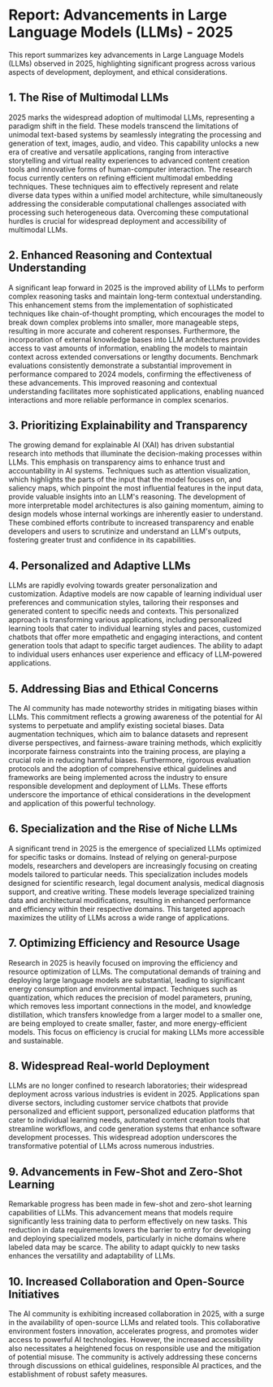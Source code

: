 # Report: Advancements in Large Language Models (LLMs) - 2025

This report summarizes key advancements in Large Language Models (LLMs) observed in 2025, highlighting significant progress across various aspects of development, deployment, and ethical considerations.


## 1. The Rise of Multimodal LLMs

2025 marks the widespread adoption of multimodal LLMs, representing a paradigm shift in the field.  These models transcend the limitations of unimodal text-based systems by seamlessly integrating the processing and generation of text, images, audio, and video.  This capability unlocks a new era of creative and versatile applications, ranging from interactive storytelling and virtual reality experiences to advanced content creation tools and innovative forms of human-computer interaction.  The research focus currently centers on refining efficient multimodal embedding techniques.  These techniques aim to effectively represent and relate diverse data types within a unified model architecture, while simultaneously addressing the considerable computational challenges associated with processing such heterogeneous data.  Overcoming these computational hurdles is crucial for widespread deployment and accessibility of multimodal LLMs.


## 2. Enhanced Reasoning and Contextual Understanding

A significant leap forward in 2025 is the improved ability of LLMs to perform complex reasoning tasks and maintain long-term contextual understanding.  This enhancement stems from the implementation of sophisticated techniques like chain-of-thought prompting, which encourages the model to break down complex problems into smaller, more manageable steps, resulting in more accurate and coherent responses.  Furthermore, the incorporation of external knowledge bases into LLM architectures provides access to vast amounts of information, enabling the models to maintain context across extended conversations or lengthy documents. Benchmark evaluations consistently demonstrate a substantial improvement in performance compared to 2024 models, confirming the effectiveness of these advancements.  This improved reasoning and contextual understanding facilitates more sophisticated applications, enabling nuanced interactions and more reliable performance in complex scenarios.


## 3. Prioritizing Explainability and Transparency

The growing demand for explainable AI (XAI) has driven substantial research into methods that illuminate the decision-making processes within LLMs.  This emphasis on transparency aims to enhance trust and accountability in AI systems.  Techniques such as attention visualization, which highlights the parts of the input that the model focuses on, and saliency maps, which pinpoint the most influential features in the input data, provide valuable insights into an LLM's reasoning.  The development of more interpretable model architectures is also gaining momentum, aiming to design models whose internal workings are inherently easier to understand.  These combined efforts contribute to increased transparency and enable developers and users to scrutinize and understand an LLM's outputs, fostering greater trust and confidence in its capabilities.


## 4.  Personalized and Adaptive LLMs

LLMs are rapidly evolving towards greater personalization and customization.  Adaptive models are now capable of learning individual user preferences and communication styles, tailoring their responses and generated content to specific needs and contexts.  This personalized approach is transforming various applications, including personalized learning tools that cater to individual learning styles and paces, customized chatbots that offer more empathetic and engaging interactions, and content generation tools that adapt to specific target audiences. The ability to adapt to individual users enhances user experience and efficacy of LLM-powered applications.


## 5. Addressing Bias and Ethical Concerns

The AI community has made noteworthy strides in mitigating biases within LLMs.  This commitment reflects a growing awareness of the potential for AI systems to perpetuate and amplify existing societal biases.  Data augmentation techniques, which aim to balance datasets and represent diverse perspectives, and fairness-aware training methods, which explicitly incorporate fairness constraints into the training process, are playing a crucial role in reducing harmful biases.  Furthermore, rigorous evaluation protocols and the adoption of comprehensive ethical guidelines and frameworks are being implemented across the industry to ensure responsible development and deployment of LLMs.  These efforts underscore the importance of ethical considerations in the development and application of this powerful technology.


## 6. Specialization and the Rise of Niche LLMs

A significant trend in 2025 is the emergence of specialized LLMs optimized for specific tasks or domains.  Instead of relying on general-purpose models, researchers and developers are increasingly focusing on creating models tailored to particular needs. This specialization includes models designed for scientific research, legal document analysis, medical diagnosis support, and creative writing. These models leverage specialized training data and architectural modifications, resulting in enhanced performance and efficiency within their respective domains.  This targeted approach maximizes the utility of LLMs across a wide range of applications.


## 7. Optimizing Efficiency and Resource Usage

Research in 2025 is heavily focused on improving the efficiency and resource optimization of LLMs.  The computational demands of training and deploying large language models are substantial, leading to significant energy consumption and environmental impact.  Techniques such as quantization, which reduces the precision of model parameters, pruning, which removes less important connections in the model, and knowledge distillation, which transfers knowledge from a larger model to a smaller one, are being employed to create smaller, faster, and more energy-efficient models.  This focus on efficiency is crucial for making LLMs more accessible and sustainable.


## 8.  Widespread Real-world Deployment

LLMs are no longer confined to research laboratories; their widespread deployment across various industries is evident in 2025.  Applications span diverse sectors, including customer service chatbots that provide personalized and efficient support, personalized education platforms that cater to individual learning needs, automated content creation tools that streamline workflows, and code generation systems that enhance software development processes.  This widespread adoption underscores the transformative potential of LLMs across numerous industries.


## 9. Advancements in Few-Shot and Zero-Shot Learning

Remarkable progress has been made in few-shot and zero-shot learning capabilities of LLMs.  This advancement means that models require significantly less training data to perform effectively on new tasks.  This reduction in data requirements lowers the barrier to entry for developing and deploying specialized models, particularly in niche domains where labeled data may be scarce. The ability to adapt quickly to new tasks enhances the versatility and adaptability of LLMs.


## 10.  Increased Collaboration and Open-Source Initiatives

The AI community is exhibiting increased collaboration in 2025, with a surge in the availability of open-source LLMs and related tools.  This collaborative environment fosters innovation, accelerates progress, and promotes wider access to powerful AI technologies.  However, the increased accessibility also necessitates a heightened focus on responsible use and the mitigation of potential misuse.  The community is actively addressing these concerns through discussions on ethical guidelines, responsible AI practices, and the establishment of robust safety measures.